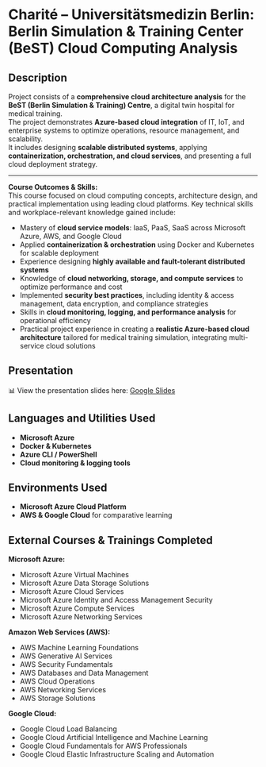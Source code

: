 # Charité – Universitätsmedizin Berlin: Berlin Simulation & Training Center (BeST) Cloud Computing Analysis

## Description
Project consists of a **comprehensive cloud architecture analysis** for the **BeST (Berlin Simulation & Training) Centre**, a digital twin hospital for medical training.  
The project demonstrates **Azure-based cloud integration** of IT, IoT, and enterprise systems to optimize operations, resource management, and scalability.  
It includes designing **scalable distributed systems**, applying **containerization, orchestration, and cloud services**, and presenting a full cloud deployment strategy.

---

**Course Outcomes & Skills:**  
This course focused on cloud computing concepts, architecture design, and practical implementation using leading cloud platforms. Key technical skills and workplace-relevant knowledge gained include:  
- Mastery of **cloud service models**: IaaS, PaaS, SaaS across Microsoft Azure, AWS, and Google Cloud  
- Applied **containerization & orchestration** using Docker and Kubernetes for scalable deployment  
- Experience designing **highly available and fault-tolerant distributed systems**  
- Knowledge of **cloud networking, storage, and compute services** to optimize performance and cost  
- Implemented **security best practices**, including identity & access management, data encryption, and compliance strategies  
- Skills in **cloud monitoring, logging, and performance analysis** for operational efficiency  
- Practical project experience in creating a **realistic Azure-based cloud architecture** tailored for medical training simulation, integrating multi-service cloud solutions  

## Presentation
📊 View the presentation slides here: [Google Slides](https://docs.google.com/presentation/d/1Up0rYFxGe3tOxkhgoyZXUYBXhuGH58SJva7EZxshdCg/edit?slide=id.p#slide=id.p)

## Languages and Utilities Used
- **Microsoft Azure**  
- **Docker & Kubernetes**  
- **Azure CLI / PowerShell**  
- **Cloud monitoring & logging tools**

## Environments Used
- **Microsoft Azure Cloud Platform**  
- **AWS & Google Cloud** for comparative learning

## External Courses & Trainings Completed

**Microsoft Azure:**  
- Microsoft Azure Virtual Machines  
- Microsoft Azure Data Storage Solutions  
- Microsoft Azure Cloud Services  
- Microsoft Azure Identity and Access Management Security  
- Microsoft Azure Compute Services  
- Microsoft Azure Networking Services  

**Amazon Web Services (AWS):**  
- AWS Machine Learning Foundations  
- AWS Generative AI Services  
- AWS Security Fundamentals  
- AWS Databases and Data Management  
- AWS Cloud Operations  
- AWS Networking Services  
- AWS Storage Solutions  

**Google Cloud:**  
- Google Cloud Load Balancing  
- Google Cloud Artificial Intelligence and Machine Learning  
- Google Cloud Fundamentals for AWS Professionals  
- Google Cloud Elastic Infrastructure Scaling and Automation
